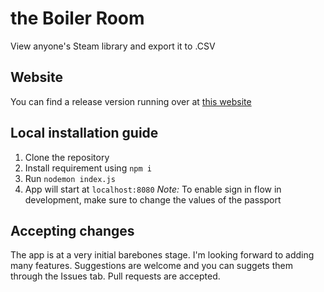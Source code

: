 # the Boiler Room
View anyone's Steam library and export it to .CSV

## Website
You can find a release version running over at [this website](https://boiler.yashburshe.com)

## Local installation guide
1. Clone the repository
2. Install requirement using `npm i`
3. Run `nodemon index.js`
4. App will start at `localhost:8080`
_Note:_ To enable sign in flow in development, make sure to change the values of the passport

## Accepting changes
The app is at a very initial barebones stage. I'm looking forward to adding many features. Suggestions are welcome and you can suggets them through the Issues tab.
Pull requests are accepted.
